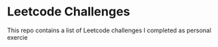 # Leetcode Challenges

This repo contains a list of Leetcode challenges I completed as personal exercie